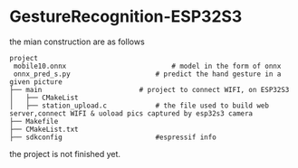 # GestureRecognition-ESP32S3
the mian construction are as follows
```
project
 mobile10.onnx                  		# model in the form of onnx
 onnx_pred_s.py                  	# predict the hand gesture in a given picture
├── main                  		# project to connect WIFI, on ESP32S3
│   ├── CMakeList         	
│   ├── station_upload.c           	# the file used to build web server,connect WIFI & uoload pics captured by esp32s3 camera
├── Makefile    
├── CMakeList.txt                  		
├── sdkconfig                       #espressif info
```
the project is not finished yet.
